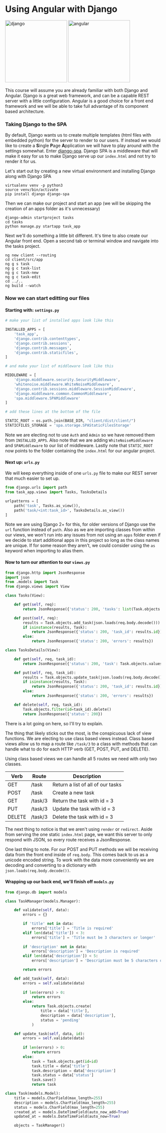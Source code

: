 # Using Angular with Django

<img src="https://cdn-images-1.medium.com/max/1600/1*1OBwwxzJksMv0YDD-XmyBw.png" height="200px" alt="django"> <img src="https://upload.wikimedia.org/wikipedia/commons/thumb/c/cf/Angular_full_color_logo.svg/240px-Angular_full_color_logo.svg.png" height="200px" alt="angular">

This course will assume you are already familiar with both Django and Angular. Django is a great web framework, and can be a capable REST server with a little configuration. Angular is a good choice for a front end framework and we will be able to take full advantage of its component based architecture.

### Taking Django to the SPA

By default, Django wants us to create multiple templates (html files with embedded python) for the server to render to our users. If instead we would like to create a **S**ingle **P**age **A**pplication we will have to play around with the settings somewhat. Enter [django-spa](https://github.com/metakermit/django-spa).
Django SPA is a middleware that will make it easy for us to make Django serve up our ```index.html``` and not try to render it for us.

Let's start out by creating a new virtual environment and installing Django along with Django SPA

```shell
virtualenv venv -p python3
source venv/bin/activate
pip install django django-spa
```

Then we can make our project and start an app (we will be skipping the creation of an apps folder as it's unnecessary)

```shell
django-admin startproject tasks
cd tasks
python manage.py startapp task_app
```

Next we'll do something a little bit different. It's time to also create our Angular front end.
Open a second tab or terminal window and navigate into the tasks project.

```shell
ng new client --routing
cd client/src/app
ng g s task
ng g c task-list
ng g c task-new
ng g c task-edit
cd ../..
ng build --watch
```

### Now we can start editting our files

#### Starting with: ```settings.py```

```python
# make your list of installed apps look like this

INSTALLED_APPS = [
	'task_app',
	'django.contrib.contenttypes',
	'django.contrib.sessions',
	'django.contrib.messages',
	'django.contrib.staticfiles',
]

# and make your list of middleware look like this

MIDDLEWARE = [
	'django.middleware.security.SecurityMiddleware',
	'whitenoise.middleware.WhiteNoiseMiddleware',
	'django.contrib.sessions.middleware.SessionMiddleware',
	'django.middleware.common.CommonMiddleware',
	'spa.middleware.SPAMiddleware'
]

# add these lines at the bottom of the file

STATIC_ROOT = os.path.join(BASE_DIR, "client/dist/client/")
STATICFILES_STORAGE = 'spa.storage.SPAStaticFilesStorage'
```

Note we are electing not to use ```Auth``` and ```Admin``` so we have removed them from ```INSTALLED_APPS```.
Also note that we are adding ```WhiteNoiseMiddleware``` and ```SPAMiddleware``` to our list of middleware.
Lastly note that ```STATIC_ROOT``` now points to the folder containing the ```index.html``` for our angular project.

#### Next up: ```urls.py```

We will keep everything inside of one ```urls.py``` file to make our REST server that much easier to set up.

```python
from django.urls import path
from task_app.views import Tasks, TasksDetails

urlpatterns = [
    path('task', Tasks.as_view()),
    path('task/<int:task_id>', TasksDetails.as_view())
]
```

Note we are using Django 2+ for this, for older versions of Django use the ```url``` function instead of ```path```. Also as we are importing classes from within our views, we won't run into any issues from not using an ```apps``` folder even if we decide to start additional apps in this project so long as the class names are unique. If for some reason they aren't, we could consider using the ```as``` keyword when importing to alias them.

#### Now to turn our attention to our ```views.py```

```python
from django.http import JsonResponse
import json
from .models import Task
from django.views import View

class Tasks(View):

    def get(self, req):
        return JsonResponse({'status': 200, 'tasks': list(Task.objects.values().all())})

    def post(self, req):
        results = Task.objects.add_task(json.loads(req.body.decode()))
        if isinstance(results, Task):
            return JsonResponse({'status': 200, 'task_id': results.id})
        else:
            return JsonResponse({'status': 200, 'errors': results})

class TasksDetails(View):

    def get(self, req, task_id):
        return JsonResponse({'status': 200, 'task': Task.objects.values().get(id=task_id)})

    def put(self, req, task_id):
        results = Task.objects.update_task(json.loads(req.body.decode()), task_id)
        if isinstance(results, Task):
            return JsonResponse({'status': 200, 'task_id': results.id})
        else:
            return JsonResponse({'status': 200, 'errors': results})

    def delete(self, req, task_id):
        Task.objects.filter(id=task_id).delete()
        return JsonResponse({'status': 200})
```

There is a lot going on here, so I'll try to explain.

The thing that likely sticks out the most, is the conspicuous lack of view functions. We are electing to use class based views instead. Class based views allow us to map a route like ```/task/3``` to a class with methods that can handle what to do for each HTTP verb (GET, POST, PUT, and DELETE).

Using class based views we can handle all 5 routes we need with only two classes.

| Verb   | Route   | Description                       |
|--------|---------|-----------------------------------|
| GET    | /task   | Return a list of all of our tasks |
| POST   | /task   | Create a new task                 |
| GET    | /task/3 | Return the task with id = 3       |
| PUT    | /task/3 | Update the task with id = 3       |
| DELETE | /task/3 | Delete the task with id = 3       |

The next thing to notice is that we aren't using ```render``` or ```redirect```. Aside from serving the one static ```index.html``` page, we want this server to only respond with JSON, so every route receives a JsonResponse.

One last thing to note. For our POST and PUT methods we will be receiving data from the front end inside of ```req.body```. This comes back to us as a unicode encoded string. To work with the data more conveniently we are decoding and converting to a dictionary with ```json.loads(req.body.decode())```.

#### Wrapping up our back end, we'll finish off ```models.py```

```python
from django.db import models

class TaskManager(models.Manager):

    def validate(self, data):
        errors = {}

        if 'title' not in data:
            errors['title'] = 'Title is required'
        elif len(data['title']) < 3:
            errors['title'] = 'Title must be 3 characters or longer'
        
        if 'description' not in data:
            errors['description'] = 'Description is required'
        elif len(data['description']) < 5:
            errors['description'] = 'Description must be 5 characters or longer'

        return errors

    def add_task(self, data):
        errors = self.validate(data)
        
        if len(errors) > 0:
            return errors
        else:
            return Task.objects.create(
                title = data['title'], 
                description = data['description'], 
                status = 'pending'
            )

    def update_task(self, data, id):
        errors = self.validate(data)
        
        if len(errors) > 0:
            return errors
        else:
            task = Task.objects.get(id=id)
            task.title = data['title']
            task.description = data['description']
            task.status = data['status']
            task.save()
            return task

class Task(models.Model):
    title = models.CharField(max_length=255)
    description = models.CharField(max_length=255)
    status = models.CharField(max_length=255)
    created_at = models.DateTimeField(auto_now_add=True)
    updated_at = models.DateTimeField(auto_now=True)

    objects = TaskManager()
```
